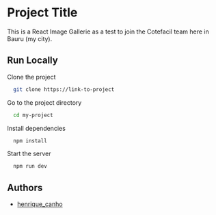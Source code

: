 
# Project Title

This is a React Image Gallerie as a test to join the Cotefacil team here in Bauru (my city).


## Run Locally

Clone the project

```bash
  git clone https://link-to-project
```

Go to the project directory

```bash
  cd my-project
```

Install dependencies

```bash
  npm install
```

Start the server

```bash
  npm run dev
```


## Authors

- [henrique_canho](https://www.github.com/henrique_canho)

